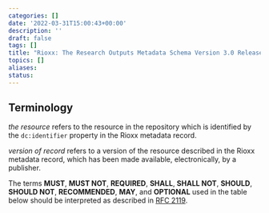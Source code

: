 ```yaml
---
categories: []
date: '2022-03-31T15:00:43+00:00'
description: ''
draft: false
tags: []
title: "Rioxx: The Research Outputs Metadata Schema Version 3.0 Release Candidate 3"
topics: []
aliases:
status:
---
```


## Terminology

*the resource* refers to the resource in the repository which is identified by the `dc:identifier` property in the Rioxx metadata record.

*version of record* refers to a version of the resource described in the Rioxx metadata record, which has been made available, electronically, by a publisher.

The terms **MUST**, **MUST NOT**, **REQUIRED**, **SHALL**, **SHALL NOT**, **SHOULD**, **SHOULD NOT**, **RECOMMENDED**, **MAY**, and **OPTIONAL** used in the table below should be interpreted as described in [RFC 2119](http://www.ietf.org/rfc/rfc2119.txt).
